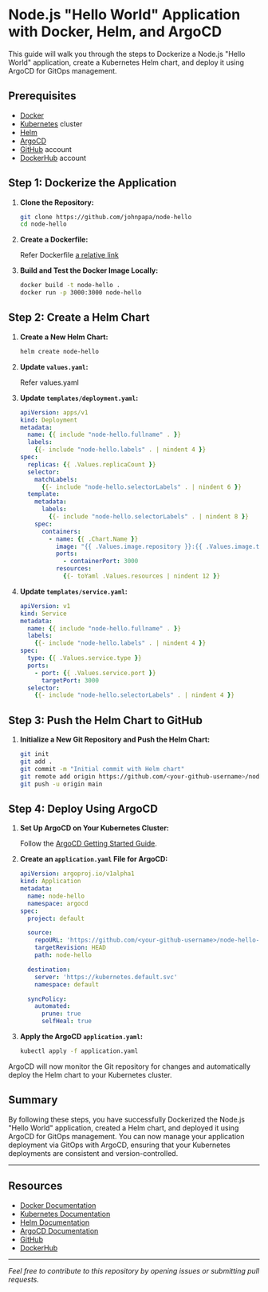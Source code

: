 # Node.js "Hello World" Application with Docker, Helm, and ArgoCD

This guide will walk you through the steps to Dockerize a Node.js "Hello World" application, create a Kubernetes Helm chart, and deploy it using ArgoCD for GitOps management.

## Prerequisites

- [Docker](https://www.docker.com/)
- [Kubernetes](https://kubernetes.io/) cluster
- [Helm](https://helm.sh/)
- [ArgoCD](https://argoproj.github.io/argo-cd/)
- [GitHub](https://github.com/) account
- [DockerHub](https://hub.docker.com/) account

## Step 1: Dockerize the Application

1. **Clone the Repository:**

    ```sh
    git clone https://github.com/johnpapa/node-hello
    cd node-hello
    ```

2. **Create a Dockerfile:**

    Refer Dockerfile
    [a relative link](Dockerfile)

4. **Build and Test the Docker Image Locally:**

    ```sh
    docker build -t node-hello .
    docker run -p 3000:3000 node-hello
    ```

## Step 2: Create a Helm Chart

1. **Create a New Helm Chart:**

    ```sh
    helm create node-hello
    ```

2. **Update `values.yaml`:**

    Refer values.yaml

3. **Update `templates/deployment.yaml`:**

    ```yaml
    apiVersion: apps/v1
    kind: Deployment
    metadata:
      name: {{ include "node-hello.fullname" . }}
      labels:
        {{- include "node-hello.labels" . | nindent 4 }}
    spec:
      replicas: {{ .Values.replicaCount }}
      selector:
        matchLabels:
          {{- include "node-hello.selectorLabels" . | nindent 6 }}
      template:
        metadata:
          labels:
            {{- include "node-hello.selectorLabels" . | nindent 8 }}
        spec:
          containers:
            - name: {{ .Chart.Name }}
              image: "{{ .Values.image.repository }}:{{ .Values.image.tag }}"
              ports:
                - containerPort: 3000
              resources:
                {{- toYaml .Values.resources | nindent 12 }}
    ```

4. **Update `templates/service.yaml`:**

    ```yaml
    apiVersion: v1
    kind: Service
    metadata:
      name: {{ include "node-hello.fullname" . }}
      labels:
        {{- include "node-hello.labels" . | nindent 4 }}
    spec:
      type: {{ .Values.service.type }}
      ports:
        - port: {{ .Values.service.port }}
          targetPort: 3000
      selector:
        {{- include "node-hello.selectorLabels" . | nindent 4 }}
    ```

## Step 3: Push the Helm Chart to GitHub

1. **Initialize a New Git Repository and Push the Helm Chart:**

    ```sh
    git init
    git add .
    git commit -m "Initial commit with Helm chart"
    git remote add origin https://github.com/<your-github-username>/node-hello-helm.git
    git push -u origin main
    ```

## Step 4: Deploy Using ArgoCD

1. **Set Up ArgoCD on Your Kubernetes Cluster:**

    Follow the [ArgoCD Getting Started Guide](https://argo-cd.readthedocs.io/en/stable/getting_started/).

2. **Create an `application.yaml` File for ArgoCD:**

    ```yaml
    apiVersion: argoproj.io/v1alpha1
    kind: Application
    metadata:
      name: node-hello
      namespace: argocd
    spec:
      project: default

      source:
        repoURL: 'https://github.com/<your-github-username>/node-hello-helm'
        targetRevision: HEAD
        path: node-hello

      destination:
        server: 'https://kubernetes.default.svc'
        namespace: default

      syncPolicy:
        automated:
          prune: true
          selfHeal: true
    ```

3. **Apply the ArgoCD `application.yaml`:**

    ```sh
    kubectl apply -f application.yaml
    ```

ArgoCD will now monitor the Git repository for changes and automatically deploy the Helm chart to your Kubernetes cluster.

## Summary

By following these steps, you have successfully Dockerized the Node.js "Hello World" application, created a Helm chart, and deployed it using ArgoCD for GitOps management. You can now manage your application deployment via GitOps with ArgoCD, ensuring that your Kubernetes deployments are consistent and version-controlled.

---

## Resources

- [Docker Documentation](https://docs.docker.com/)
- [Kubernetes Documentation](https://kubernetes.io/docs/home/)
- [Helm Documentation](https://helm.sh/docs/)
- [ArgoCD Documentation](https://argo-cd.readthedocs.io/en/stable/)
- [GitHub](https://github.com/)
- [DockerHub](https://hub.docker.com/)

---

*Feel free to contribute to this repository by opening issues or submitting pull requests.*
